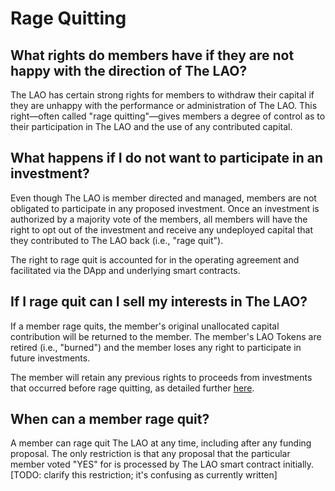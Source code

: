 # Rage Quitting

## What rights do members have if they are not happy with the direction of The LAO?

The LAO has certain strong rights for members to withdraw their capital if they are unhappy with the performance or administration of The LAO. This right&mdash;often called "rage quitting"&mdash;gives members a degree of control as to their participation in The LAO and the use of any contributed capital.

## What happens if I do not want to participate in an investment?

Even though The LAO is member directed and managed, members are not obligated to participate in any proposed investment. Once an investment is authorized by a majority vote of the members, all members will have the right to opt out of the investment and receive any undeployed capital that they contributed to The LAO back (i.e., "rage quit").

The right to rage quit is accounted for in the operating agreement and facilitated via the DApp and underlying smart contracts.

## If I rage quit can I sell my interests in The LAO?

If a member rage quits, the member's original unallocated capital contribution will be returned to the member. The member's LAO Tokens are retired (i.e., "burned") and the member loses any right to participate in future investments.

The member will retain any previous rights to proceeds from investments that occurred before rage quitting, as detailed further [here](/Proceeds).

## When can a member rage quit?

A member can rage quit The LAO at any time, including after any funding proposal. The only restriction is that any proposal that the particular member voted "YES" for is processed by The LAO smart contract initially. [TODO: clarify this restriction; it's confusing as currently written]
